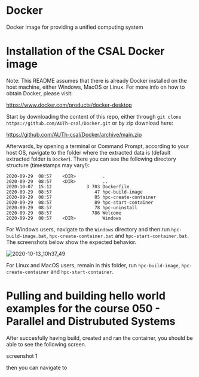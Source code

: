 # Docker
Docker image for providing a unified computing system

# Installation of the CSAL Docker image

Note: This README assumes that there is already Docker installed on the host machine, either Windows, MacOS or Linux. For more info on how to obtain Docker, please visit:

https://www.docker.com/products/docker-desktop

Start by downloading the content of this repo, either through `git clone https://github.com/AUTh-csal/Docker.git` or by zip download here:
 
https://github.com/AUTh-csal/Docker/archive/main.zip 

Afterwards, by opening a terminal or Command Prompt, according to your host OS, navigate to the folder where the extracted data is (default extracted folder is `Docker`). There you can see the following directory structure (timestamps may vary!):

```
2020-09-29  08:57    <DIR>          .
2020-09-29  08:57    <DIR>          ..
2020-10-07  15:12             3 703 Dockerfile
2020-09-29  08:57                47 hpc-build-image
2020-09-29  08:57                85 hpc-create-container
2020-09-29  08:57                89 hpc-start-container
2020-09-29  08:57                78 hpc-uninstall
2020-09-29  08:57               786 Welcome
2020-09-29  08:57    <DIR>          Windows
```
For Windows users, navigate to the `Windows` directory and then run `hpc-build-image.bat`, `hpc-create-container.bat` and `hpc-start-container.bat`. The screenshots below show the expected behavior.

![2020-10-13_10h37_49](https://user-images.githubusercontent.com/16119641/95837809-54b33c80-0d41-11eb-8440-7519cede6621.png)

For Linux and MacOS users, remain in this folder, run `hpc-build-image`, `hpc-create-container` and `hpc-start-container`.

# Pulling and building hello world examples for the course 050 - Parallel and Distrubuted Systems

After succesfully having build, created and ran the container, you should be able to see the following screen.

screenshot 1

then you can navigate to 

